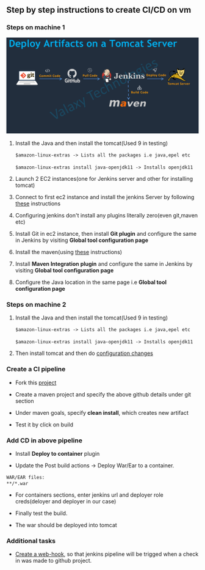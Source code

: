 ## Step by step instructions to create CI/CD on vm


### Steps on machine 1

![Flow](https://github.com/bhuvanchandmaddi/ci-cd-project/blob/main/.images/tomatserverflow.PNG?raw=true)

1. Install the Java and then install the tomcat(Used 9 in testing)
    ```
    $amazon-linux-extras -> Lists all the packages i.e java,epel etc

    $amazon-linux-extras install java-openjdk11 -> Installs openjdk11
    ```

1. Launch 2 EC2 instances(one for Jenkins server and other for installing tomcat)

1. Connect to first ec2 instance and install the jenkins Server by following [these](https://www.jenkins.io/doc/tutorials/tutorial-for-installing-jenkins-on-AWS/) instructions

1. Configuring jenkins don't install any plugins literally zero(even git,maven etc)


1. Install Git in ec2 instance, then install **Git plugin** and configure the same in Jenkins by visiting **Global tool configuration page**

1. Install the maven(using [these](https://github.com/yankils/Simple-DevOps-Project/blob/master/Jenkins/maven_install.MD) instructions)

1. Install **Maven Integration plugin** and configure the same in Jenkins by visiting **Global tool configuration page**

1. Configure the Java location in the same page i.e **Global tool configuration page**


### Steps on machine 2

1. Install the Java and then install the tomcat(Used 9 in testing)
    ```
    $amazon-linux-extras -> Lists all the packages i.e java,epel etc

    $amazon-linux-extras install java-openjdk11 -> Installs openjdk11
    ```
1. Then install tomcat and then do [configuration changes](https://github.com/yankils/Simple-DevOps-Project/blob/master/Tomcat/tomcat_installation.MD)

### Create a CI pipeline

* Fork this [project](https://github.com/yankils/hello-world)

* Create a maven project and specify the above github details under git section

* Under maven goals, specify **clean install**, which creates new artifact

* Test it by click on build

### Add CD in above pipeline

* Install **Deploy to container** plugin

* Update the Post build actions -> Deploy War/Ear to a container.

```
WAR/EAR files:
**/*.war
```
* For containers sections, enter jenkins url and deployer role creds(deloyer and deployer in our case)

* Finally test the build.

* The war should be deployed into tomcat

### Additional tasks

* [Create a web-hook](https://www.blazemeter.com/blog/how-to-integrate-your-github-repository-to-your-jenkins-project), so that jenkins pipeline will be trigged when a check in was made to github project.


